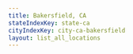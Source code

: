 ```yaml
---
title: Bakersfield, CA
stateIndexKey: state-ca
cityIndexKey: city-ca-bakersfield
layout: list_all_locations
---
```

